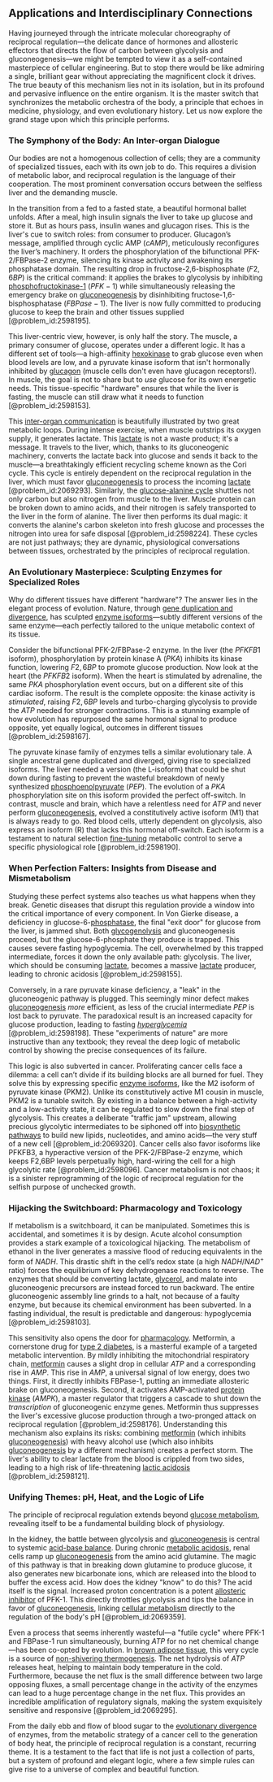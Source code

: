 ## Applications and Interdisciplinary Connections

Having journeyed through the intricate molecular choreography of reciprocal regulation—the delicate dance of hormones and allosteric effectors that directs the flow of carbon between glycolysis and gluconeogenesis—we might be tempted to view it as a self-contained masterpiece of cellular engineering. But to stop there would be like admiring a single, brilliant gear without appreciating the magnificent clock it drives. The true beauty of this mechanism lies not in its isolation, but in its profound and pervasive influence on the entire organism. It is the master switch that synchronizes the metabolic orchestra of the body, a principle that echoes in medicine, physiology, and even evolutionary history. Let us now explore the grand stage upon which this principle performs.

### The Symphony of the Body: An Inter-organ Dialogue

Our bodies are not a homogenous collection of cells; they are a community of specialized tissues, each with its own job to do. This requires a division of metabolic labor, and reciprocal regulation is the language of their cooperation. The most prominent conversation occurs between the selfless liver and the demanding muscle.

In the transition from a fed to a fasted state, a beautiful hormonal ballet unfolds. After a meal, high insulin signals the liver to take up glucose and store it. But as hours pass, insulin wanes and glucagon rises. This is the liver's cue to switch roles: from consumer to producer. Glucagon’s message, amplified through cyclic AMP ($cAMP$), meticulously reconfigures the liver’s machinery. It orders the phosphorylation of the bifunctional PFK-2/FBPase-2 enzyme, silencing its kinase activity and awakening its phosphatase domain. The resulting drop in fructose-2,6-bisphosphate ($F2,6BP$) is the critical command: it applies the brakes to glycolysis by inhibiting [phosphofructokinase-1](@article_id:142661) ($PFK-1$) while simultaneously releasing the emergency brake on [gluconeogenesis](@article_id:155122) by disinhibiting fructose-1,6-bisphosphatase ($FBPase-1$). The liver is now fully committed to producing glucose to keep the brain and other tissues supplied [@problem_id:2598195].

This liver-centric view, however, is only half the story. The muscle, a primary consumer of glucose, operates under a different logic. It has a different set of tools—a high-affinity [hexokinase](@article_id:171084) to grab glucose even when blood levels are low, and a pyruvate kinase isoform that isn't hormonally inhibited by [glucagon](@article_id:151924) (muscle cells don't even have glucagon receptors!). In muscle, the goal is not to share but to *use* glucose for its own energetic needs. This tissue-specific "hardware" ensures that while the liver is fasting, the muscle can still draw what it needs to function [@problem_id:2598153].

This [inter-organ communication](@article_id:169575) is beautifully illustrated by two great metabolic loops. During intense exercise, when muscle outstrips its oxygen supply, it generates lactate. This [lactate](@article_id:173623) is not a waste product; it's a message. It travels to the liver, which, thanks to its gluconeogenic machinery, converts the lactate back into glucose and sends it back to the muscle—a breathtakingly efficient recycling scheme known as the Cori cycle. This cycle is entirely dependent on the reciprocal regulation in the liver, which must favor [gluconeogenesis](@article_id:155122) to process the incoming [lactate](@article_id:173623) [@problem_id:2069293]. Similarly, the [glucose-alanine cycle](@article_id:170773) shuttles not only carbon but also nitrogen from muscle to the liver. Muscle protein can be broken down to amino acids, and their nitrogen is safely transported to the liver in the form of alanine. The liver then performs its dual magic: it converts the alanine's carbon skeleton into fresh glucose and processes the nitrogen into urea for safe disposal [@problem_id:2598224]. These cycles are not just pathways; they are dynamic, physiological conversations between tissues, orchestrated by the principles of reciprocal regulation.

### An Evolutionary Masterpiece: Sculpting Enzymes for Specialized Roles

Why do different tissues have different "hardware"? The answer lies in the elegant process of evolution. Nature, through [gene duplication and divergence](@article_id:272582), has sculpted [enzyme isoforms](@article_id:169298)—subtly different versions of the same enzyme—each perfectly tailored to the unique metabolic context of its tissue.

Consider the bifunctional PFK-2/FBPase-2 enzyme. In the liver (the $PFKFB1$ isoform), phosphorylation by protein kinase A ($PKA$) inhibits its kinase function, lowering $F2,6BP$ to promote glucose production. Now look at the heart (the $PFKFB2$ isoform). When the heart is stimulated by adrenaline, the same $PKA$ phosphorylation event occurs, but on a different site of this cardiac isoform. The result is the complete opposite: the kinase activity is *stimulated*, raising $F2,6BP$ levels and turbo-charging glycolysis to provide the $ATP$ needed for stronger contractions. This is a stunning example of how evolution has repurposed the same hormonal signal to produce opposite, yet equally logical, outcomes in different tissues [@problem_id:2598167].

The pyruvate kinase family of enzymes tells a similar evolutionary tale. A single ancestral gene duplicated and diverged, giving rise to specialized isoforms. The liver needed a version (the L-isoform) that could be shut down during fasting to prevent the wasteful breakdown of newly synthesized [phosphoenolpyruvate](@article_id:163987) ($PEP$). The evolution of a $PKA$ phosphorylation site on this isoform provided the perfect off-switch. In contrast, muscle and brain, which have a relentless need for $ATP$ and never perform [gluconeogenesis](@article_id:155122), evolved a constitutively active isoform (M1) that is always ready to go. Red blood cells, utterly dependent on glycolysis, also express an isoform (R) that lacks this hormonal off-switch. Each isoform is a testament to natural selection [fine-tuning](@article_id:159416) metabolic control to serve a specific physiological role [@problem_id:2598190].

### When Perfection Falters: Insights from Disease and Mismetabolism

Studying these perfect systems also teaches us what happens when they break. Genetic diseases that disrupt this regulation provide a window into the critical importance of every component. In Von Gierke disease, a deficiency in glucose-6-[phosphatase](@article_id:141783), the final "exit door" for glucose from the liver, is jammed shut. Both [glycogenolysis](@article_id:168174) and gluconeogenesis proceed, but the glucose-6-phosphate they produce is trapped. This causes severe fasting hypoglycemia. The cell, overwhelmed by this trapped intermediate, forces it down the only available path: glycolysis. The liver, which should be consuming [lactate](@article_id:173623), becomes a massive [lactate](@article_id:173623) producer, leading to chronic acidosis [@problem_id:2598155].

Conversely, in a rare pyruvate kinase deficiency, a "leak" in the gluconeogenic pathway is plugged. This seemingly minor defect makes [gluconeogenesis](@article_id:155122) *more* efficient, as less of the crucial intermediate $PEP$ is lost back to pyruvate. The paradoxical result is an increased capacity for glucose production, leading to fasting *[hyperglycemia](@article_id:153431)* [@problem_id:2598198]. These "experiments of nature" are more instructive than any textbook; they reveal the deep logic of metabolic control by showing the precise consequences of its failure.

This logic is also subverted in cancer. Proliferating cancer cells face a dilemma: a cell can’t divide if its building blocks are all burned for fuel. They solve this by expressing specific [enzyme isoforms](@article_id:169298), like the M2 isoform of pyruvate kinase (PKM2). Unlike its constitutively active M1 cousin in muscle, PKM2 is a tunable switch. By existing in a balance between a high-activity and a low-activity state, it can be regulated to slow down the final step of glycolysis. This creates a deliberate "traffic jam" upstream, allowing precious glycolytic intermediates to be siphoned off into [biosynthetic pathways](@article_id:176256) to build new lipids, nucleotides, and amino acids—the very stuff of a new cell [@problem_id:2069320]. Cancer cells also favor isoforms like PFKFB3, a hyperactive version of the PFK-2/FBPase-2 enzyme, which keeps F2,6BP levels perpetually high, hard-wiring the cell for a high glycolytic rate [@problem_id:2598096]. Cancer metabolism is not chaos; it is a sinister reprogramming of the logic of reciprocal regulation for the selfish purpose of unchecked growth.

### Hijacking the Switchboard: Pharmacology and Toxicology

If metabolism is a switchboard, it can be manipulated. Sometimes this is accidental, and sometimes it is by design. Acute alcohol consumption provides a stark example of a toxicological hijacking. The metabolism of ethanol in the liver generates a massive flood of reducing equivalents in the form of $NADH$. This drastic shift in the cell’s redox state (a high $NADH/NAD^+$ ratio) forces the equilibrium of key dehydrogenase reactions to reverse. The enzymes that should be converting lactate, [glycerol](@article_id:168524), and malate into gluconeogenic precursors are instead forced to run backward. The entire gluconeogenic assembly line grinds to a halt, not because of a faulty enzyme, but because its chemical environment has been subverted. In a fasting individual, the result is predictable and dangerous: hypoglycemia [@problem_id:2598103].

This sensitivity also opens the door for [pharmacology](@article_id:141917). Metformin, a cornerstone drug for [type 2 diabetes](@article_id:154386), is a masterful example of a targeted metabolic intervention. By mildly inhibiting the mitochondrial respiratory chain, [metformin](@article_id:153613) causes a slight drop in cellular $ATP$ and a corresponding rise in $AMP$. This rise in $AMP$, a universal signal of low energy, does two things. First, it directly inhibits FBPase-1, putting an immediate allosteric brake on gluconeogenesis. Second, it activates AMP-activated [protein kinase](@article_id:146357) ($AMPK$), a master regulator that triggers a cascade to shut down the *transcription* of gluconeogenic enzyme genes. Metformin thus suppresses the liver's excessive glucose production through a two-pronged attack on reciprocal regulation [@problem_id:2598176]. Understanding this mechanism also explains its risks: combining [metformin](@article_id:153613) (which inhibits [gluconeogenesis](@article_id:155122)) with heavy alcohol use (which also inhibits [gluconeogenesis](@article_id:155122) by a different mechanism) creates a perfect storm. The liver's ability to clear lactate from the blood is crippled from two sides, leading to a high risk of life-threatening [lactic acidosis](@article_id:149357) [@problem_id:2598121].

### Unifying Themes: pH, Heat, and the Logic of Life

The principle of reciprocal regulation extends beyond [glucose metabolism](@article_id:177387), revealing itself to be a fundamental building block of physiology.

In the kidney, the battle between glycolysis and [gluconeogenesis](@article_id:155122) is central to systemic [acid-base balance](@article_id:138841). During chronic [metabolic acidosis](@article_id:148877), renal cells ramp up [gluconeogenesis](@article_id:155122) from the amino acid glutamine. The magic of this pathway is that in breaking down glutamine to produce glucose, it also generates new bicarbonate ions, which are released into the blood to buffer the excess acid. How does the kidney "know" to do this? The acid itself is the signal. Increased proton concentration is a potent [allosteric inhibitor](@article_id:166090) of PFK-1. This directly throttles glycolysis and tips the balance in favor of [gluconeogenesis](@article_id:155122), linking [cellular metabolism](@article_id:144177) directly to the regulation of the body's pH [@problem_id:2069359].

Even a process that seems inherently wasteful—a "futile cycle" where PFK-1 and FBPase-1 run simultaneously, burning $ATP$ for no net chemical change—has been co-opted by evolution. In [brown adipose tissue](@article_id:155375), this very cycle is a source of [non-shivering thermogenesis](@article_id:150302). The net hydrolysis of $ATP$ releases heat, helping to maintain body temperature in the cold. Furthermore, because the net flux is the small difference between two large opposing fluxes, a small percentage change in the activity of the enzymes can lead to a huge percentage change in the net flux. This provides an incredible amplification of regulatory signals, making the system exquisitely sensitive and responsive [@problem_id:2069295].

From the daily ebb and flow of blood sugar to the [evolutionary divergence](@article_id:198663) of enzymes, from the metabolic strategy of a cancer cell to the generation of body heat, the principle of reciprocal regulation is a constant, recurring theme. It is a testament to the fact that life is not just a collection of parts, but a system of profound and elegant logic, where a few simple rules can give rise to a universe of complex and beautiful function.